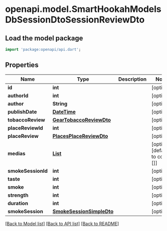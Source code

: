 # openapi.model.SmartHookahModelsDbSessionDtoSessionReviewDto

## Load the model package
```dart
import 'package:openapi/api.dart';
```

## Properties
Name | Type | Description | Notes
------------ | ------------- | ------------- | -------------
**id** | **int** |  | [optional] 
**authorId** | **int** |  | [optional] 
**author** | **String** |  | [optional] 
**publishDate** | [**DateTime**](DateTime.md) |  | [optional] 
**tobaccoReview** | [**GearTobaccoReviewDto**](GearTobaccoReviewDto.md) |  | [optional] 
**placeReviewId** | **int** |  | [optional] 
**placeReview** | [**PlacesPlaceReviewDto**](PlacesPlaceReviewDto.md) |  | [optional] 
**medias** | [**List<MediaDto>**](MediaDto.md) |  | [optional] [default to const []]
**smokeSessionId** | **int** |  | [optional] 
**taste** | **int** |  | [optional] 
**smoke** | **int** |  | [optional] 
**strength** | **int** |  | [optional] 
**duration** | **int** |  | [optional] 
**smokeSession** | [**SmokeSessionSimpleDto**](SmokeSessionSimpleDto.md) |  | [optional] 

[[Back to Model list]](../README.md#documentation-for-models) [[Back to API list]](../README.md#documentation-for-api-endpoints) [[Back to README]](../README.md)


